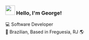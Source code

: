 ### <img src="https://media.giphy.com/media/hvRJCLFzcasrR4ia7z/giphy.gif" width="30px"> Hello, I'm George!

💻 Software Developer <br/>
🏡 Brazilian, Based in Freguesia, RJ 🌎
